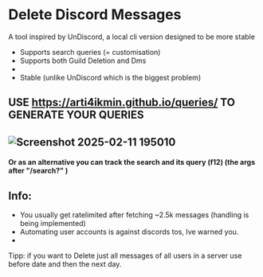 
# Delete Discord Messages

A tool inspired by UnDiscord, a local cli version designed to be more stable

- Supports search queries (= customisation)
- Supports both Guild Deletion and Dms
- 
- Stable (unlike UnDiscord which is the biggest problem)

## USE https://arti4ikmin.github.io/queries/ TO GENERATE YOUR QUERIES
![Screenshot 2025-02-11 195010](https://github.com/user-attachments/assets/c497cb9b-42c5-4d56-b7a7-c93d22904d79)
---
#### Or as an alternative you can track the search and its query (f12) (the args after "/search?" )

Info:
- 
- You usually get ratelimited after fetching ~2.5k messages (handling is being implemented)
- Automating user accounts is against discords tos, Ive warned you.
- 

 Tipp: if you want to Delete just all messages of all users in a server use before date and then the next day.
